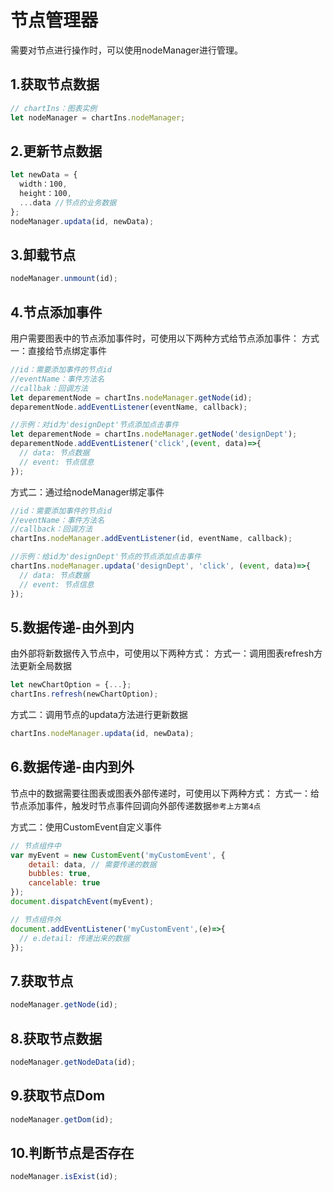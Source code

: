 # 节点管理器

需要对节点进行操作时，可以使用nodeManager进行管理。<br>
## 1.获取节点数据
```javascript
// chartIns：图表实例
let nodeManager = chartIns.nodeManager;
```
## 2.更新节点数据
```javascript
let newData = {
  width：100,
  height：100,
  ...data //节点的业务数据
};
nodeManager.updata(id, newData);
```

## 3.卸载节点
```javascript
nodeManager.unmount(id);
```

## 4.节点添加事件
用户需要图表中的节点添加事件时，可使用以下两种方式给节点添加事件：
方式一：直接给节点绑定事件
```javascript
//id：需要添加事件的节点id
//eventName：事件方法名
//callbak：回调方法
let deparementNode = chartIns.nodeManager.getNode(id);
deparementNode.addEventListener(eventName, callback);

//示例：对id为'designDept'节点添加点击事件
let deparementNode = chartIns.nodeManager.getNode('designDept');
deparementNode.addEventListener('click',(event, data)=>{
  // data: 节点数据
  // event: 节点信息
});
```
方式二：通过给nodeManager绑定事件
```javascript
//id：需要添加事件的节点id
//eventName：事件方法名
//callback：回调方法
chartIns.nodeManager.addEventListener(id, eventName, callback);

//示例：给id为'designDept'节点的节点添加点击事件
chartIns.nodeManager.updata('designDept', 'click', (event, data)=>{
  // data: 节点数据
  // event: 节点信息
});
```

## 5.数据传递-由外到内
由外部将新数据传入节点中，可使用以下两种方式：
方式一：调用图表refresh方法更新全局数据
```javascript
let newChartOption = {...};
chartIns.refresh(newChartOption);
```
方式二：调用节点的updata方法进行更新数据
```javascript
chartIns.nodeManager.updata(id, newData);
```
## 6.数据传递-由内到外
节点中的数据需要往图表或图表外部传递时，可使用以下两种方式：
方式一：给节点添加事件，触发时节点事件回调向外部传递数据`参考上方第4点`

方式二：使用CustomEvent自定义事件
```javascript
// 节点组件中
var myEvent = new CustomEvent('myCustomEvent', {
    detail: data, // 需要传递的数据
    bubbles: true,
    cancelable: true
});
document.dispatchEvent(myEvent);

// 节点组件外
document.addEventListener('myCustomEvent',(e)=>{
  // e.detail: 传递出来的数据
});
```

## 7.获取节点
```javascript
nodeManager.getNode(id);
```

## 8.获取节点数据
```javascript
nodeManager.getNodeData(id);
```

## 9.获取节点Dom
```javascript
nodeManager.getDom(id);
```

## 10.判断节点是否存在
```javascript
nodeManager.isExist(id);
```